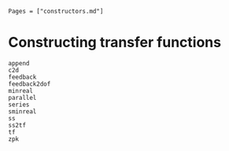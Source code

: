 ```@index
Pages = ["constructors.md"]
```

# Constructing transfer functions

```@docs
append
c2d
feedback
feedback2dof
minreal
parallel
series
sminreal
ss
ss2tf
tf
zpk
```

